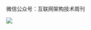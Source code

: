 微信公众号：互联网架构技术周刊

![][erweima]

[erweima]:https://github.com/guodongxiaren/ImageCache/raw/master/Logo/foryou.gif

